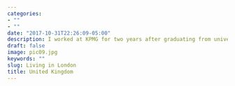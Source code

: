 ```yaml
---
categories:
- ""
- ""
date: "2017-10-31T22:26:09-05:00"
description: I worked at KPMG for two years after graduating from university. However, I was feeling something I was missing, and I needed a new challenge. Living in Seoul showed me the importance of having different international experiences. I'm very happy to have made the decision of moving to London and pursuing a career in what I consider to be the financial centre of Europe. I can't help but being contantly amzed by evverything London has to offer and how being a student in this city is so much fun. Not to mention, of course, how much I'm enjoying the masters I'm doing!
draft: false
image: pic09.jpg
keywords: ""
slug: Living in London
title: United Kingdom
---
```

